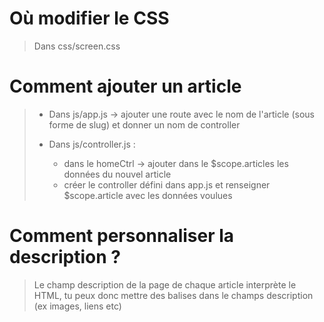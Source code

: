 Où modifier le CSS 
==================

>
> Dans css/screen.css
>


Comment ajouter un article
==================

>
> - Dans js/app.js -> ajouter une route avec le nom de l'article (sous forme de slug) et donner un nom de controller
>
> - Dans js/controller.js : 
>    * dans le homeCtrl -> ajouter dans le $scope.articles les données du nouvel article
>    * créer le controller défini dans app.js et renseigner $scope.article avec les données voulues
>


Comment personnaliser la description ?
==================

>
> Le champ description de la page de chaque article interprète le HTML, tu peux donc mettre des balises dans le champs description (ex images, liens etc)
>
